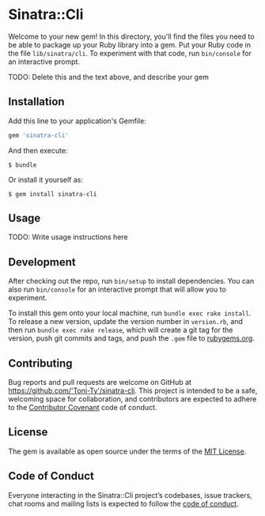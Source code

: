 # Sinatra::Cli

Welcome to your new gem! In this directory, you'll find the files you need to be able to package up your Ruby library into a gem. Put your Ruby code in the file `lib/sinatra/cli`. To experiment with that code, run `bin/console` for an interactive prompt.

TODO: Delete this and the text above, and describe your gem

## Installation

Add this line to your application's Gemfile:

```ruby
gem 'sinatra-cli'
```

And then execute:

    $ bundle

Or install it yourself as:

    $ gem install sinatra-cli

## Usage

TODO: Write usage instructions here

## Development

After checking out the repo, run `bin/setup` to install dependencies. You can also run `bin/console` for an interactive prompt that will allow you to experiment.

To install this gem onto your local machine, run `bundle exec rake install`. To release a new version, update the version number in `version.rb`, and then run `bundle exec rake release`, which will create a git tag for the version, push git commits and tags, and push the `.gem` file to [rubygems.org](https://rubygems.org).

## Contributing

Bug reports and pull requests are welcome on GitHub at https://github.com/'Toni-Ty'/sinatra-cli. This project is intended to be a safe, welcoming space for collaboration, and contributors are expected to adhere to the [Contributor Covenant](http://contributor-covenant.org) code of conduct.

## License

The gem is available as open source under the terms of the [MIT License](https://opensource.org/licenses/MIT).

## Code of Conduct

Everyone interacting in the Sinatra::Cli project’s codebases, issue trackers, chat rooms and mailing lists is expected to follow the [code of conduct](https://github.com/'Toni-Ty'/sinatra-cli/blob/master/CODE_OF_CONDUCT.md).
